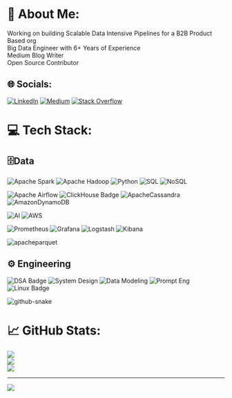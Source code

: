 # 💫 About Me:
Working on building Scalable Data Intensive Pipelines for a B2B Product Based org<br>Big Data Engineer with 6+ Years of Experience<br>Medium Blog Writer<br>Open Source Contributor


## 🌐 Socials:
[![LinkedIn](https://img.shields.io/badge/LinkedIn-%230077B5.svg?logo=linkedin&logoColor=white)](https://linkedin.com/in/praveen-kumar-bn) [![Medium](https://img.shields.io/badge/Medium-12100E?logo=medium&logoColor=white)](https://medium.com/@praveenbn88) [![Stack Overflow](https://img.shields.io/badge/-Stackoverflow-FE7A16?logo=stack-overflow&logoColor=white)](https://stackoverflow.com/users/18087660) 

# 💻 Tech Stack:
## 🗄️Data
![Apache Spark](https://img.shields.io/badge/Apache%20Spark-FDEE21?style=for-the-badge&logo=apachespark&logoColor=black) ![Apache Hadoop](https://img.shields.io/badge/Hadoop-66CCFF?style=for-the-badge&logo=apachehadoop&logoColor=black)  ![Python](https://img.shields.io/badge/python-3670A0?style=for-the-badge&logo=python&logoColor=ffdd54) 
![SQL](https://img.shields.io/badge/SQL-4479A1?style=for-the-badge&logo=mysql&logoColor=white)  ![NoSQL](https://img.shields.io/badge/NoSQL-47A248?style=for-the-badge&logo=MongoDB&logoColor=white)


![Apache Airflow](https://img.shields.io/badge/Airflow-017CEE?style=for-the-badge&logo=Apache%20Airflow&logoColor=white)  ![ClickHouse Badge](https://img.shields.io/badge/ClickHouse-DB-FCC624?style=for-the-badge&logo=clickhouse&logoColor=black)
 ![ApacheCassandra](https://img.shields.io/badge/cassandra-%231287B1.svg?style=for-the-badge&logo=apache-cassandra&logoColor=white) ![AmazonDynamoDB](https://img.shields.io/badge/Amazon%20DynamoDB-4053D6?style=for-the-badge&logo=Amazon%20DynamoDB&logoColor=white) 

 ![AI](https://img.shields.io/badge/AI-412991?style=for-the-badge&logo=openai&logoColor=ffdd54&color=8A2BE2) ![AWS](https://img.shields.io/badge/AWS-232F3E?style=for-the-badge&logo=amazonwebservices&logoColor=white&color=228B22) 
 
  ![Prometheus](https://img.shields.io/badge/Prometheus-E6522C?style=for-the-badge&logo=Prometheus&logoColor=white)
  ![Grafana](https://img.shields.io/badge/Grafana-F46800?style=for-the-badge&logo=grafana&logoColor=white&color=green)
  ![Logstash](https://img.shields.io/badge/Logstash-FF2A00?style=for-the-badge&logo=logstash&logoColor=white)
![Kibana](https://img.shields.io/badge/Kibana-005571?style=for-the-badge&logo=kibana&logoColor=white)


 ![apacheparquet](https://img.shields.io/badge/Marquez-50ABF1?style=for-the-badge&logo=apacheparquet&logoColor=white)



## ⚙️ Engineering
 ![DSA Badge](https://img.shields.io/badge/DSA-00BCB4?style=for-the-badge&logo=thealgorithms&logoColor=white)
 ![System Design](https://img.shields.io/badge/System_Design-2196F3?style=for-the-badge&logo=materialdesignicons&logoColor=white&color=A6A6A6)
 ![Data Modeling](https://img.shields.io/badge/Data_Modeling-FABD14?style=for-the-badge&logo=uml&logoColor=blue&color=orange)
 ![Prompt Eng](https://img.shields.io/badge/prompt_Engineering-412991?style=for-the-badge&logo=openai&logoColor=yellow&color=white)
 ![Linux Badge](https://img.shields.io/badge/Linux-FCC624?style=for-the-badge&logo=linux&logoColor=black)

<picture>
  <source media="(prefers-color-scheme: dark)" srcset="https://raw.githubusercontent.com/tobiasmeyhoefer/tobiasmeyhoefer/output/github-snake-dark.svg" />
  <source media="(prefers-color-scheme: light)" srcset="https://raw.githubusercontent.com/tobiasmeyhoefer/tobiasmeyhoefer/output/github-snake.svg" />
  <img alt="github-snake" src="https://raw.githubusercontent.com/tobiasmeyhoefer/tobiasmeyhoefer/output/github-snake.svg" />
</picture>
 
# 📈 GitHub Stats:
![](https://github-readme-stats.vercel.app/api?username=praveenbn88&theme=dark&hide_border=false&include_all_commits=false&count_private=false)<br/>
![](https://github-readme-streak-stats.herokuapp.com/?user=praveenbn88&theme=dark&hide_border=false)<br/>
![](https://github-readme-stats.vercel.app/api/top-langs/?username=praveenbn88&theme=dark&hide_border=false&include_all_commits=false&count_private=false&layout=compact)

---
[![](https://visitcount.itsvg.in/api?id=praveenbn88&icon=0&color=0)](https://visitcount.itsvg.in)

